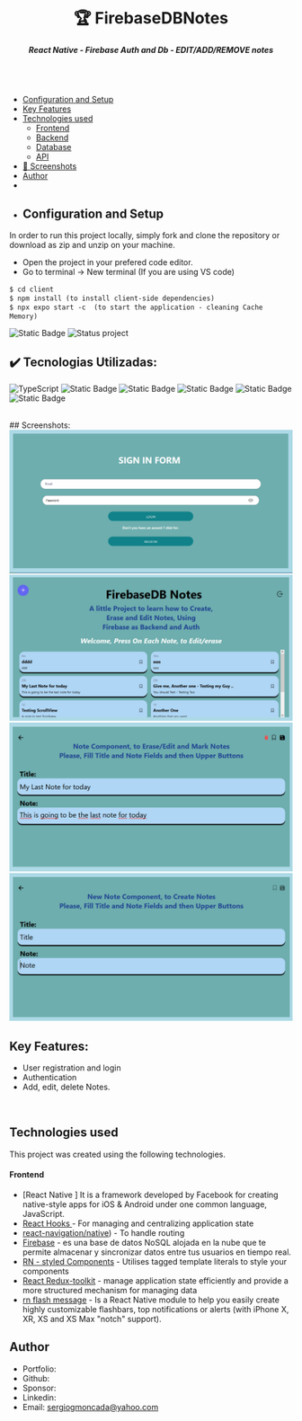 <h1 align ="center" > 🏆 FirebaseDBNotes  </h1>
<h5  align ="center"> 
React Native - Firebase Auth and Db - EDIT/ADD/REMOVE notes </h5>
<br>
<br>

  * [Configuration and Setup](#configuration-and-setup)
  * [Key Features](#key-features)
  * [Technologies used](#technologies-used)
      - [Frontend](#frontend)
      - [Backend](#backend)
      - [Database](#database)
      - [API](#api)
  * [📸 Screenshots](#screenshots)
  * [Author](#author)
  * <br>
  * ## Configuration and Setup

In order to run this project locally, simply fork and clone the repository or download as zip and unzip on your machine.

- Open the project in your prefered code editor.
- Go to terminal -> New terminal (If you are using VS code)

```
$ cd client
$ npm install (to install client-side dependencies)
$ npx expo start -c  (to start the application - cleaning Cache Memory)

```
![Static Badge](https://img.shields.io/badge/build-3.15%20mb%20-brightgreen?style=for-the-badge&label=GitHub%20repo%20size&color=brown)
![Status project](https://img.shields.io/badge/STATUS-Finished-GREEN?style=for-the-badge)

## ✔️ Tecnologias Utilizadas:
![TypeScript](https://img.shields.io/badge/TypeScript-007ACC?style=for-the-badge&logo=typescript&logoColor=white)
![Static Badge](https://img.shields.io/badge/react%20native-%2385C7F2?style=for-the-badge)
![Static Badge](https://img.shields.io/badge/Redux%20Toolkit-yellow?style=for-the-badge)
![Static Badge](https://img.shields.io/badge/Styled%20Components-%23D1D1D1?style=for-the-badge)
![Static Badge](https://img.shields.io/badge/rn%20flash%20message-%23636363?style=for-the-badge)
![Static Badge](https://img.shields.io/badge/firebase-%236897B6?style=for-the-badge)



<br>
##  Screenshots:
<br>
<img src="./PROJECT IMAGES/IMAGE01.jpg" alt="project screenshot01" />
<img src="./PROJECT IMAGES/IMAGE02.jpg" alt="project screenshot02" />
<img src="./PROJECT IMAGES/IMAGE03.jpg" alt="project screenshot03" />
<img src="./PROJECT IMAGES/IMAGE04.jpg" alt="project screenshot04" />
<br>

##  Key Features:

- User registration and login
- Authentication 
- Add, edit, delete Notes.
<br/>

##  Technologies used

This project was created using the following technologies.

####  Frontend 

- [React Native ]
 It is a framework developed by Facebook for creating native-style apps for iOS & Android under one common language, JavaScript.
- [React Hooks  ](https://reactjs.org/docs/hooks-intro.html) - For managing and centralizing application state
- [react-navigation/native](https://reactnavigation.org/)) - To handle routing
- [Firebase](https://firebase.google.com/?gad_source=1&gclid=Cj0KCQiAoKeuBhCoARIsAB4Wxte5kKnjJzYp7DGbeK4wD-BU_i0Oke02VWuSac2NMBDt4wD48sqWYuUaAsBREALw_wcB&gclsrc=aw.ds&hl=es-419) - es una base de datos NoSQL alojada en la nube que te permite almacenar y sincronizar datos entre tus usuarios en tiempo real.
- [RN - styled Components](https://styled-components.com/docs/basics) - Utilises tagged template literals to style your components
- [React Redux-toolkit](https://react-redux.js.org/) - manage application state efficiently and provide a more structured mechanism for managing data
- [rn flash message](https://www.npmjs.com/package/react-native-flash-message) - Is a React Native module to help you easily create highly customizable flashbars, top notifications or alerts (with iPhone X, XR, XS and XS Max "notch" support).

## Author
- Portfolio: 
- Github: 
- Sponsor: 
- Linkedin:
- Email: [sergiogmoncada@yahoo.com](mailto:sergiogmoncada@yahoo.com)

